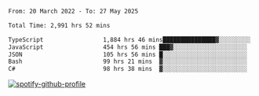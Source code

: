 <!--START_SECTION:waka-->

```txt
From: 20 March 2022 - To: 27 May 2025

Total Time: 2,991 hrs 52 mins

TypeScript                 1,884 hrs 46 mins███████████████▓░░░░░░░░░   63.00 %
JavaScript                 454 hrs 56 mins ███▓░░░░░░░░░░░░░░░░░░░░░   15.21 %
JSON                       105 hrs 56 mins █░░░░░░░░░░░░░░░░░░░░░░░░   03.54 %
Bash                       99 hrs 21 mins  ▓░░░░░░░░░░░░░░░░░░░░░░░░   03.32 %
C#                         98 hrs 38 mins  ▓░░░░░░░░░░░░░░░░░░░░░░░░   03.30 %
```

<!--END_SECTION:waka-->
[![spotify-github-profile](https://spotify-github-profile.vercel.app/api/view?uid=c00zprrvy9xiloa9qnco3hmng&cover_image=true&theme=novatorem&show_offline=false&background_color=121212&bar_color=53b14f&bar_color_cover=false)](https://spotify-github-profile.vercel.app/api/view?uid=c00zprrvy9xiloa9qnco3hmng&redirect=true)



